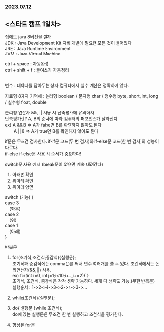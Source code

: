 ### 2023.07.12  
## <스타트 캠프 1일차>  
  
집에도 java 8버전을 깔자  
JDK : Java Development Kit 자바 개발에 필요한 모든 것이 들어있다  
JRE : Java Runtime Environment  
JVM : Java Virtual Machine  
  
ctrl + space : 자동완성   
ctrl + shift + f : 들여쓰기 자동정리

<br>  
변수 : 데이터를 담아두는 상자   
컴퓨터에서 실수 계산은 정확하지 않다.   

자료형 8가지 기억해 : 논리형 boolean / 문자형 char / 정수형 byte, short, int, long / 실수형 float, double  

논리형 연산자 &&, || 사용 시 단축평가에 유의하자  
단축평가란? A, B의 순서에 따라 컴퓨터의 퍼포먼스가 달라진다  
ex) A && B => A가 false면 B를 확인하지 않아도 된다  
　　A || B => A가 true면 B를 확인하지 않아도 된다  

if문은 무조건 검사한다. if-if문 코드(두 번 검사)와 if-else문 코드(한 번 검사)의 성능이 다르다.  
if-else if-else문 사용 시 순서가 중요하다! 

switch문 사용 예시 (break문이 없으면 계속 내려간다) 
1. 아래만 확인
2. 위아래 확인
3. 위아래 양옆 

switch (기능) {  
case 3   
 　(좌우)  
case 2  
 　(위)  
case 1  
 　(아래)  
 }


  반복문  
  1. for(초기식;조건식;증감식){실행문};   
     초기식과 증감식에는 comma(,)를 써서 변수 여러개를 쓸 수 있다. 조건식에서는 논리연산자(&&,||) 사용.    
     ex) for(int i=0, int j=1;i<10;i++,j+=2){ }    
     초기식, 조건식, 증감식은 각각 생략 가능하다. 세개 다 생략도 가능.(무한 반복문)   
     실행순서 : 1->2->4->3->2->4->3->...  
                        
  2. while(조건식){실행문};
  3. do{
     실행문
   }while(조건식);  
     do에 있는 실행문은 무조건 한 번 실행하고 조건식을 평가한다.

  4. 향상된 for문

